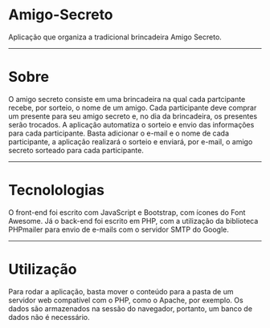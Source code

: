# Amigo-Secreto
Aplicação que organiza a tradicional brincadeira Amigo Secreto.

---
# Sobre
O amigo secreto consiste em uma brincadeira na qual cada partcipante recebe, por sorteio, o nome de um amigo. Cada participante deve comprar um presente para seu amigo secreto e, no dia da brincadeira, os presentes serão trocados. 
A aplicação automatiza o sorteio e envio das informações para cada participante. Basta adicionar o e-mail e o nome de cada participante, a aplicação realizará o sorteio e enviará, por e-mail, o amigo secreto sorteado para cada participante. 

---
# Tecnolologias
O front-end foi escrito com JavaScript e Bootstrap, com ícones do Font Awesome. Já o back-end foi escrito em PHP, com a utilização da biblioteca PHPmailer para envio de e-mails com o servidor SMTP do Google.

---
# Utilização
Para rodar a aplicação, basta mover o conteúdo para a pasta de um servidor web compatível com o PHP, como o Apache, por exemplo. Os dados são armazenados na sessão do navegador, portanto, um banco de dados não é necessário.


